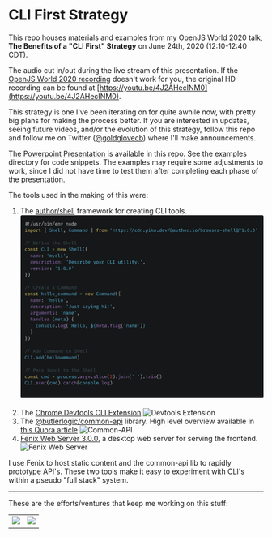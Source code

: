 # CLI First Strategy

This repo houses materials and examples from my OpenJS World 2020 talk, **The Benefits of a "CLI First" Strategy** on June 24th, 2020 (12:10-12:40 CDT).

The audio cut in/out during the live stream of this presentation. If the [OpenJS World 2020 recording](https://youtu.be/dw7ABwvFtdM) doesn't work for you, the original HD recording can be found at [https://youtu.be/4J2AHecINM0](https://youtu.be/4J2AHecINM0).

This strategy is one I've been iterating on for quite awhile now, with pretty big plans for making the process better. If you are interested in updates, seeing future videos, and/or the evolution of this strategy, follow this repo and follow me on Twitter ([@goldglovecb](https://twitter.com/goldglovecb)) where I'll make announcements.

The [Powerpoint Presentation](./presentation.pptx) is available in this repo. See the examples directory for code snippets. The examples may require some adjustments to work, since I did not have time to test them after completing each phase of the presentation.

The tools used in the making of this were:

1. The [author/shell](https://github.com/author/shell) framework for creating CLI tools.<br/>
    ![Browser Version](./images/shell-browser.png)<br/><br/>
1. The [Chrome Devtools CLI Extension](https://chrome.google.com/webstore/detail/cli/okpglddgmnblhbdpdcmodmacgcibgfkf)
    ![Devtools Extension](https://lh3.googleusercontent.com/WKZpJavmX4RRPyaVBFe6Vn88ZXJbjy9FCP_Mwyxo1JrWY78a9_Rh9c-sy4TawzIKy8xUmnXoxes=w640-h400-e365)
1. The [@butlerlogic/common-api](https://github.com/butlerlogic/common-api) library. High level overview available in [this Quora article](https://www.quora.com/q/knwgdmodjdvomgbj/Introducing-Common-API-for-Node-js)
    ![Common-API](https://qph.fs.quoracdn.net/main-qimg-f993f1bf76edc43fc5844d812f2f0c4b)
1. [Fenix Web Server 3.0.0](https://preview.fenixwebserver.com), a desktop web server for serving the frontend.
    ![Fenix Web Server](https://repository-images.githubusercontent.com/17832279/f65c1c80-8eb4-11e9-8b71-ea7f5b34828b)

I use Fenix to host static content and the common-api lib to rapidly prototype API's. These two tools make it easy to experiment with CLI's within a pseudo "full stack" system.

---

These are the efforts/ventures that keep me working on this stuff:

<table cellpadding="10" cellspacing="0" border="0">
  <tr>
    <td><a href="https://metadoc.io"><img src="https://github.com/coreybutler/staticassets/raw/master/sponsors/metadoclogobig.png" width="200px"/></a></td>
    <td><a href="https://butlerlogic.com"><img src="https://github.com/coreybutler/staticassets/raw/master/sponsors/butlerlogic_logo.png" width="200px"/></a></td>
  </tr>
</table>
